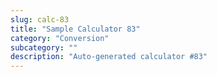 ```yaml
---
slug: calc-83
title: "Sample Calculator 83"
category: "Conversion"
subcategory: ""
description: "Auto-generated calculator #83"
---
```


